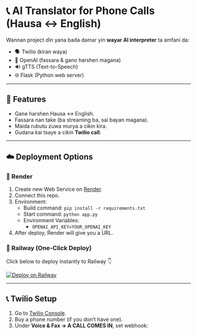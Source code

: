 # 📞 AI Translator for Phone Calls (Hausa ↔ English)

Wannan project ɗin yana bada damar yin **wayar AI interpreter** ta amfani da:
- 🗣 Twilio (kiran waya)
- 🤖 OpenAI (fassara & gano harshen magana)
- 🔊 gTTS (Text-to-Speech)
- 🌐 Flask (Python web server)

---

## 🚀 Features
- Gane harshen Hausa ↔ English.
- Fassara nan take (ba streaming ba, sai bayan magana).
- Maida rubutu zuwa murya a cikin kira.
- Gudana kai tsaye a cikin **Twilio call**.

---

## ☁️ Deployment Options

### 🔹 Render
1. Create new Web Service on [Render](https://render.com).
2. Connect this repo.
3. Environment:
   - Build command: `pip install -r requirements.txt`
   - Start command: `python app.py`
   - Environment Variables:
     - `OPENAI_API_KEY=YOUR_OPENAI_KEY`
4. After deploy, Render will give you a URL.

### 🔹 Railway (One-Click Deploy)
Click below to deploy instantly to Railway 👇

[![Deploy on Railway](https://railway.app/button.svg)](https://railway.app/new/template?template=https://github.com/babbajee/ai-translator&envs=OPENAI_API_KEY&OPENAI_API_KEYDesc=Your+OpenAI+API+Key)



---

## 📞 Twilio Setup
1. Go to [Twilio Console](https://www.twilio.com/console).
2. Buy a phone number (if you don’t have one).
3. Under **Voice & Fax → A CALL COMES IN**, set webhook:
